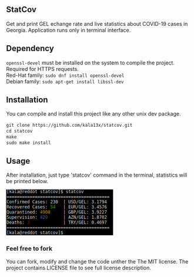 ## StatCov
Get and print GEL echange rate and live statistics about COVID-19 cases in Georgia.
Application runs only in terminal interface.

## Dependency
`openssl-devel` must be installed on the system to compile the project. Required for HTTPS requests.<br/>
Red-Hat family: `sudo dnf install openssl-devel`<br/>
Debian family: `sudo apt-get install libssl-dev`

## Installation
You can compile and install this project like any other unix dev package.
```
git clone https://github.com/kala13x/statcov.git
cd statcov
make
sudo make install
```

## Usage
After installation, just type 'statcov' command in the terminal, statistics will be printed below.

![alt tag](https://github.com/kala13x/statcov/blob/master/img/statcov.png)

### Feel free to fork
You can fork, modify and change the code unther the The MIT license. The project contains LICENSE file to see full license description.
